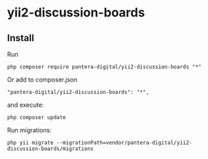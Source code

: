 # yii2-discussion-boards

Install
---------------------------------

Run

```
php composer require pantera-digital/yii2-discussion-boards "*"
```

Or add to composer.json

```
"pantera-digital/yii2-discussion-boards": "*",
```

and execute:

```
php composer update
```

Run migrations:

```
php yii migrate --migrationPath=vendor/pantera-digital/yii2-discussion-boards/migrations
```
